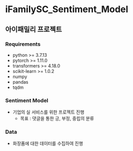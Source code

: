 # iFamilySC_Sentiment_Model
## 아이패밀리 프로젝트

### Requirements
* python >= 3.7.13
* pytorch >= 1.11.0
* transformers >= 4.18.0
* scikit-learn >= 1.0.2
* numpy
* pandas
* tqdm

### Sentiment Model
* 기업의 실 서비스를 위한 프로젝트 진행
  * 목표 : 댓글을 통한 긍, 부정, 중립의 분류

### Data
* 화장품에 대한 데이터를 수집하여 진행

